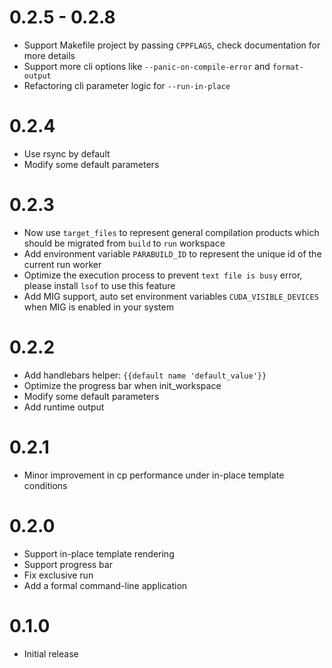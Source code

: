 # 0.2.5 - 0.2.8

- Support Makefile project by passing `CPPFLAGS`, check documentation for more details
- Support more cli options like `--panic-on-compile-error` and `format-output`
- Refactoring cli parameter logic for `--run-in-place`

# 0.2.4

- Use rsync by default
- Modify some default parameters

# 0.2.3

- Now use `target_files` to represent general compilation products which should be migrated from `build` to `run` workspace
- Add environment variable `PARABUILD_ID` to represent the unique id of the current run worker
- Optimize the execution process to prevent `text file is busy` error, please install `lsof` to use this feature
- Add MIG support, auto set environment variables `CUDA_VISIBLE_DEVICES` when MIG is enabled in your system

# 0.2.2

- Add handlebars helper: `{{default name 'default_value'}}`
- Optimize the progress bar when init_workspace
- Modify some default parameters
- Add runtime output

# 0.2.1

- Minor improvement in cp performance under in-place template conditions

# 0.2.0

- Support in-place template rendering
- Support progress bar
- Fix exclusive run
- Add a formal command-line application

# 0.1.0

- Initial release